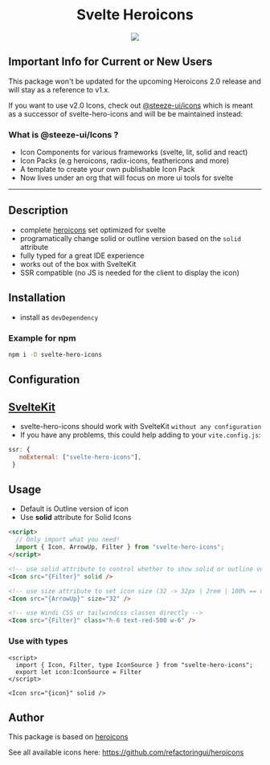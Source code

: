 <div align="center">
  <h1>Svelte Heroicons</h1>
  <a href="https://www.npmjs.com/package/svelte-hero-icons"><img src="https://img.shields.io/npm/v/svelte-hero-icons.svg?style=flat" /></a>
</div>

## Important Info for Current or New Users

This package won't be updated for the upcoming Heroicons 2.0 release and will stay as a reference to v1.x.

If you want to use v2.0 Icons, check out [@steeze-ui/icons](https://github.com/steeze-ui/icons) which is meant as a successor of svelte-hero-icons and will be be maintained instead:

### What is @steeze-ui/Icons ?

- Icon Components for various frameworks (svelte, lit, solid and react)
- Icon Packs (e.g heroicons, radix-icons, feathericons and more)
- A template to create your own publishable Icon Pack
- Now lives under an org that will focus on more ui tools for svelte

---

## Description

- complete [heroicons](https://heroicons.dev/) set optimized for svelte
- programatically change solid or outline version based on the `solid` attribute
- fully typed for a great IDE experience
- works out of the box with SvelteKit
- SSR compatible (no JS is needed for the client to display the icon)

## Installation

- install as `devDependency`

### Example for npm

```bash
npm i -D svelte-hero-icons
```

## Configuration

## [SvelteKit](https://github.com/sveltejs/kit)

- svelte-hero-icons should work with SvelteKit `without any configuration`
- If you have any problems, this could help adding to your `vite.config.js`:
 ```js
 ssr: {
    noExternal: ["svelte-hero-icons"],
  }
```

## Usage

- Default is Outline version of icon
- Use **solid** attribute for Solid Icons

```html
<script>
  // Only import what you need!
  import { Icon, ArrowUp, Filter } from "svelte-hero-icons";
</script>

<!-- use solid attribute to control whether to show solid or outline version of icon -->
<Icon src="{Filter}" solid />

<!-- use size attribute to set icon size (32 -> 32px | 2rem | 100% == default ) -->
<Icon src="{ArrowUp}" size="32" />

<!-- use Windi CSS or tailwindcss classes directly -->
<Icon src="{Filter}" class="h-6 text-red-500 w-6" />
```

### Use with types

```svelte
<script>
  import { Icon, Filter, type IconSource } from "svelte-hero-icons";
  export let icon:IconSource = Filter
</script>

<Icon src="{icon}" solid />
```

## Author

This package is based on [heroicons](https://github.com/refactoringui/heroicons)

See all available icons here: https://github.com/refactoringui/heroicons
